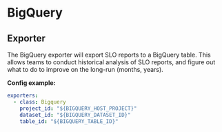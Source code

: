 # BigQuery

## Exporter

The BigQuery exporter will export SLO reports to a BigQuery table. This allows
teams to conduct historical analysis of SLO reports, and figure out what to do
to improve on the long-run (months, years).

**Config example:**

```yaml
exporters:
  - class: Bigquery
    project_id: "${BIGQUERY_HOST_PROJECT}"
    dataset_id: "${BIGQUERY_DATASET_ID}"
    table_id: "${BIGQUERY_TABLE_ID}"
```
